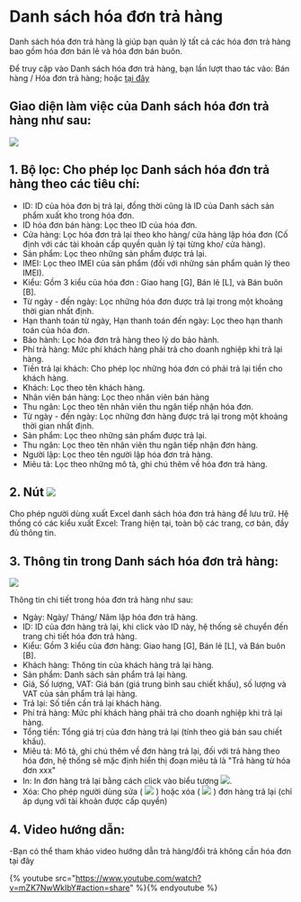 # Danh sách hóa đơn trả hàng

Danh sách hóa đơn trả hàng là giúp bạn quản lý tất cả các hóa đơn trả hàng bao gồm hóa đơn bán lẻ và hóa đơn bán buôn.

Để truy cập vào Danh sách hóa đơn trả hàng, bạn lần lượt thao tác vào: Bán hàng / Hóa đơn trả hàng; hoặc [tại đây](https://nhanh.vn/product/retail/returns)

## Giao diện làm việc của Danh sách hóa đơn trả hàng như sau:


![](https://raw.githubusercontent.com/nhanhapi/manual/master/docs/ban-hang/img/ds_hoa_don_tra_hang_0612.png)


## 1. Bộ lọc: Cho phép lọc Danh sách hóa đơn trả hàng theo các tiêu chí:

- ID: ID của hóa đơn bị trả lại, đồng thời cũng là ID của Danh sách sản phẩm xuất kho trong hóa đơn.
- ID hóa đơn bán hàng: Lọc theo ID của hóa đơn.
- Cửa hàng: Lọc hóa đơn trả lại theo kho hàng/ cửa hàng lập hóa đơn (Cố định với các tài khoản cấp quyền quản lý tại từng kho/ cửa hàng).
- Sản phẩm: Lọc theo những sản phẩm được trả lại.
- IMEI: Lọc theo IMEI của sản phẩm (đối với những sản phẩm quản lý theo IMEI).
- Kiểu: Gồm 3 kiểu của hóa đơn : Giao hang [G], Bán lẻ [L], và Bán buôn [B].
- Từ ngày - đến ngày: Lọc những hóa đơn được trả lại trong một khoảng thời gian nhất định.
- Hạn thanh toán từ ngày, Hạn thanh toán đến ngày: Lọc theo hạn thanh toán của hóa đơn.
- Bảo hành: Lọc hóa đơn trả hàng theo lý do bảo hành.
- Phí trả hàng: Mức phí khách hàng phải trả cho doanh nghiệp khi trả lại hàng.
- Tiền trả lại khách: Cho phép lọc những hóa đơn có phải trả lại tiền cho khách hàng.
- Khách: Lọc theo tên khách hàng.
- Nhân viên bán hàng: Lọc theo nhân viên bán hàng
- Thu ngân: Lọc theo tên nhân viên thu ngân tiếp nhận hóa đơn.
- Từ ngày - đến ngày: Lọc những đơn hàng được trả lại trong một khoảng thời gian nhất định.
- Sản phẩm: Lọc theo những sản phẩm được trả lại.
- Thu ngân: Lọc theo tên nhân viên thu ngân tiếp nhận đơn hàng.
- Người lập: Lọc theo tên người lập hóa đơn trả hàng.
- Miêu tả: Lọc theo những mô tả, ghi chú thêm về hóa đơn trả hàng.

## 2. Nút ![](https://raw.githubusercontent.com/nhanhapi/manual/master/docs/ban-hang/img/hanh%20dong.png)

Cho phép người dùng xuất Excel danh sách hóa đơn trả hàng để lưu trữ. Hệ thống có các kiểu xuất Excel: Trang hiện tại, toàn bộ các trang, cơ bản, đầy đủ thông tin.

## 3. Thông tin trong Danh sách hóa đơn trả hàng:


![](https://raw.githubusercontent.com/nhanhapi/manual/master/docs/ban-hang/img/bang%20danh%20sach.jpg)


Thông tin chi tiết trong hóa đơn trả hàng như sau:

- Ngày: Ngày/ Tháng/ Năm lập hóa đơn trả hàng.
- ID: ID của đơn hàng trả lại, khi click vào ID này, hệ thống sẽ chuyển đến trang chi tiết hóa đơn trả hàng.
- Kiểu: Gồm 3 kiểu của đơn hàng: Giao hang [G], Bán lẻ [L], và Bán buôn [B].
- Khách hàng: Thông tin của khách hàng trả lại hàng.
- Sản phẩm: Danh sách sản phẩm trả lại hàng.
- Giá, Số lượng, VAT: Giá bán (giá trung bình sau chiết khấu), số lượng và VAT của sản phẩm trả lại hàng.
- Trả lại: Số tiền cần trả lại khách hàng.
- Phí trả hàng: Mức phí khách hàng phải trả cho doanh nghiệp khi trả lại hàng.
- Tổng tiền: Tổng giá trị của đơn hàng trả lại (tính theo giá bán sau chiết khấu).
- Miêu tả:  Mô tả, ghi chú thêm về đơn hàng trả lại, đối với trả hàng theo hóa đơn, hệ thống sẽ mặc định hiển thị đoạn miêu tả là "Trả hàng từ hóa đơn xxx"
- In: In đơn hàng trả lại bằng cách click vào biểu tượng ![](https://raw.githubusercontent.com/nhanhapi/manual/master/docs/ban-hang/img/in.png).
- Xóa: Cho phép người dùng sửa ( ![]( https://raw.githubusercontent.com/nhanhapi/manual/master/docs/ban-hang/img/sua.png) ) hoặc xóa ( ![](https://raw.githubusercontent.com/nhanhapi/manual/master/docs/ban-hang/img/xoa.png) ) đơn hàng trả lại (chỉ áp dụng với tài khoản được cấp quyền)

## 4. Video hướng dẫn:
-Bạn có thể tham khảo video hướng dẫn trả hàng/đổi trả không cần hóa đơn tại đây




{% youtube src="https://www.youtube.com/watch?v=mZK7NwWkIbY#action=share" %}{% endyoutube %}


